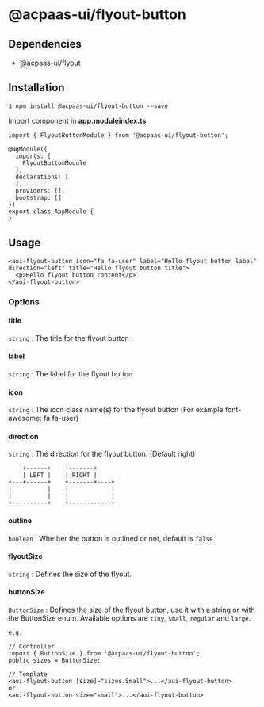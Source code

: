 # @acpaas-ui/flyout-button

## Dependencies
- @acpaas-ui/flyout

## Installation

```
$ npm install @acpaas-ui/flyout-button --save
```

Import component in **app.moduleindex.ts**

```
import { FlyoutButtonModule } from '@acpaas-ui/flyout-button';

@NgModule({
  imports: [
    FlyoutButtonModule
  ],
  declarations: [
  ],
  providers: [],
  bootstrap: []
})
export class AppModule {
}
```

## Usage

```
<aui-flyout-button icon="fa fa-user" label="Hello flyout button label" direction="left" title="Hello flyout button title">
  <p>Hello flyout button content</p>
</aui-flyout-button>
```

### Options

#### title

`string` : The title for the flyout button

#### label

`string` : The label for the flyout button

#### icon

`string` : The icon class name(s) for the flyout button (For example font-awesome: fa fa-user)

#### direction

`string` : The direction for the flyout button. (Default right)

```
    +------+    +-------+
    | LEFT |    | RIGHT |
+---+------+    +-------+----+
|          |    |            |
|          |    |            |
+----------+    +------------+
```

#### outline

`boolean` : Whether the button is outlined or not, default is `false`

#### flyoutSize

`string` : Defines the size of the flyout.

#### buttonSize

`ButtonSize` : Defines the size of the flyout button, use it with a string or with the ButtonSize enum. Available options are `tiny`, `small`, `regular` and `large`.

```
e.g.

// Controller
import { ButtonSize } from '@acpaas-ui/flyout-button';
public sizes = ButtonSize;

// Template
<aui-flyout-button [size]="sizes.Small">...</aui-flyout-button>
or
<aui-flyout-button size="small">...</aui-flyout-button>
```
